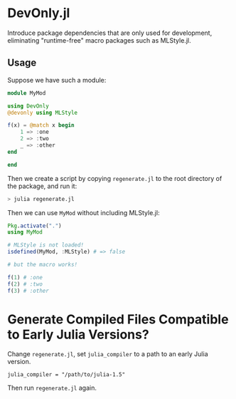 # DevOnly.jl

Introduce package dependencies that are only used for development, eliminating "runtime-free" macro packages such as MLStyle.jl.

## Usage

Suppose we have such a module:
```julia
module MyMod

using DevOnly
@devonly using MLStyle

f(x) = @match x begin
    1 => :one
    2 => :two
    _ => :other
end

end
```

Then we create a script by copying `regenerate.jl` to the root directory of the package, and run it:

```bash
> julia regenerate.jl
```

Then we can use `MyMod` without including MLStyle.jl:

```julia
Pkg.activate(".")
using MyMod

# MLStyle is not loaded!
isdefined(MyMod, :MLStyle) # => false

# but the macro works!

f(1) # :one
f(2) # :two
f(3) # :other
```

# Generate Compiled Files Compatible to Early Julia Versions?

Change `regenerate.jl`, set `julia_compiler` to a path to an early Julia version.

```
julia_compiler = "/path/to/julia-1.5"
```

Then run `regenerate.jl` again.
